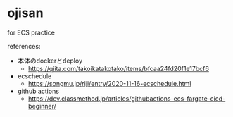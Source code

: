 # ojisan
for ECS practice


references:
- 本体のdockerとdeploy
  - https://qiita.com/takoikatakotako/items/bfcaa24fd20f1e17bcf6
- ecschedule
  - https://songmu.jp/riji/entry/2020-11-16-ecschedule.html
- github actions
  - https://dev.classmethod.jp/articles/githubactions-ecs-fargate-cicd-beginner/
